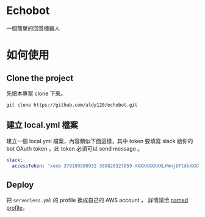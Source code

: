 # Echobot
一個簡單的回音機器人

# 如何使用
## Clone the project
先把本專案 clone 下來。

```
git clone https://github.com/aldy120/echobot.git
```
## 建立 local.yml 檔案
建立一個 local.yml 檔案，內容類似下面這樣，其中 token 要填寫 slack 給你的 bot OAuth token 。此 token 必須可以 send message 。

```yml
slack:
  accessToken: "xoxb-378109980932-380826327059-XXXXXXXXXXLHWnjbTtdkXXXX"
```

## Deploy
把 `serverless.yml` 的 profile 換成自己的 AWS account ， 詳情請洽 [named profile](https://docs.aws.amazon.com/cli/latest/userguide/cli-multiple-profiles.html)，
